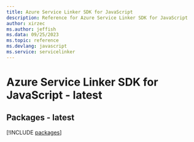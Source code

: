 ```yaml
---
title: Azure Service Linker SDK for JavaScript
description: Reference for Azure Service Linker SDK for JavaScript
author: xirzec
ms.author: jeffish
ms.data: 09/25/2023
ms.topic: reference
ms.devlang: javascript
ms.service: servicelinker
---
```

# Azure Service Linker SDK for JavaScript - latest
## Packages - latest
[!INCLUDE [packages](service-linker-index.md)]